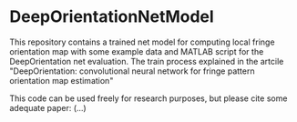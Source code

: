 # DeepOrientationNetModel

This repository contains a trained net model for computing local fringe orientation map with some example data and MATLAB script for the DeepOrientation net evaluation. The train process explained in the artcile "DeepOrientation: convolutional neural network for fringe pattern orientation map estimation"


This code can be used freely for research purposes, but please cite some adequate paper:
(...)
